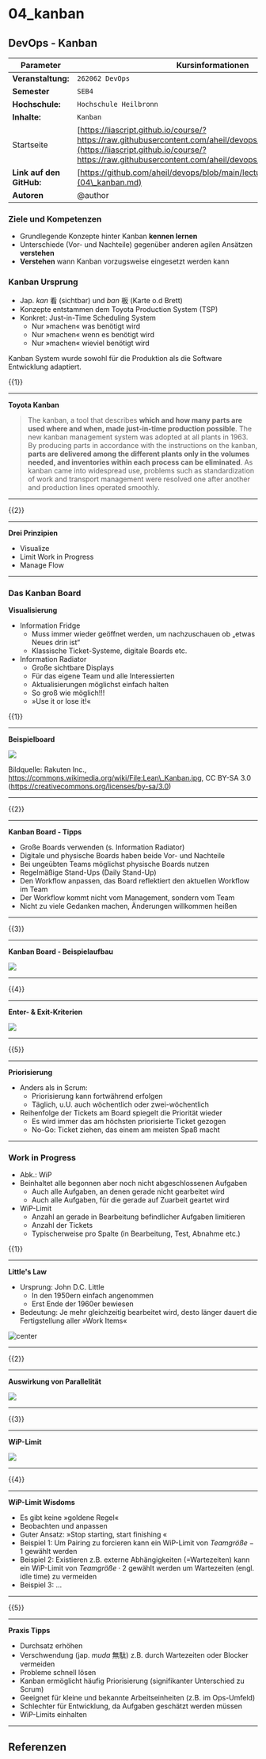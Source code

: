 # 04\_kanban

## DevOps - Kanban

| Parameter                | Kursinformationen                                                                                                                                                                                              |
| ------------------------ | -------------------------------------------------------------------------------------------------------------------------------------------------------------------------------------------------------------- |
| **Veranstaltung:**       | `262062 DevOps`                                                                                                                                                                                                |
| **Semester**             | `SEB4`                                                                                                                                                                                                         |
| **Hochschule:**          | `Hochschule Heilbronn`                                                                                                                                                                                         |
| **Inhalte:**             | `Kanban`                                                                                                                                                                                                       |
| Startseite               | [https://liascript.github.io/course/?https://raw.githubusercontent.com/aheil/devops/master/README.md#1](https://liascript.github.io/course/?https://raw.githubusercontent.com/aheil/devops/master/README.md#1) |
| **Link auf den GitHub:** | [https://github.com/aheil/devops/blob/main/lectures/04\_kanban.md](04\_kanban.md)                                                                                                                              |
| **Autoren**              | @author                                                                                                                                                                                                        |

### Ziele und Kompetenzen

* Grundlegende Konzepte hinter Kanban **kennen lernen**
* Unterschiede (Vor- und Nachteile) gegenüber anderen agilen Ansätzen **verstehen**
* **Verstehen** wann Kanban vorzugsweise eingesetzt werden kann

### Kanban Ursprung

* Jap. _kan_ 看 (sichtbar) und _ban_  板 (Karte o.d Brett)
* Konzepte entstammen dem Toyota Production System (TSP)
* Konkret: Just-in-Time Scheduling System
  * Nur »machen« was benötigt wird
  * Nur »machen« wenn es benötigt wird
  * Nur »machen« wieviel benötigt wird

Kanban System wurde sowohl für die Produktion als die Software Entwicklung adaptiert.

\{{1\}}

***

**Toyota Kanban**

> The kanban, a tool that describes **which and how many parts are used where and when, made just-in-time production possible**. The new kanban management system was adopted at all plants in 1963. By producing parts in accordance with the instructions on the kanban, **parts are delivered among the different plants only in the volumes needed, and inventories within each process can be eliminated**. As kanban came into widespread use, problems such as standardization of work and transport management were resolved one after another and production lines operated smoothly.

***

\{{2\}}

***

**Drei Prinzipien**

* Visualize
* Limit Work in Progress
* Manage Flow

***

### Das Kanban Board

**Visualisierung**

* Information Fridge
  * Muss immer wieder geöffnet werden, um nachzuschauen ob „etwas Neues drin ist“
  * Klassische Ticket-Systeme, digitale Boards etc.
* Information Radiator
  * Große sichtbare Displays
  * Für das eigene Team und alle Interessierten
  * Aktualisierungen möglichst einfach halten
  * So groß wie möglich!!!
  * »Use it or lose it!«

\{{1\}}

***

**Beispielboard**

![](../img/devops.04.board.jpg)

Bildquelle: Rakuten Inc., https://commons.wikimedia.org/wiki/File:Lean\_Kanban.jpg, CC BY-SA 3.0 (https://creativecommons.org/licenses/by-sa/3.0)

***

\{{2\}}

***

**Kanban Board - Tipps**

* Große Boards verwenden (s. Information Radiator)
* Digitale und physische Boards haben beide Vor- und Nachteile
* Bei ungeübten Teams möglichst physische Boards nutzen
* Regelmäßige Stand-Ups (Daily Stand-Up)
* Den Workflow anpassen, das Board reflektiert den aktuellen Workflow im Team
* Der Workflow kommt nicht vom Management, sondern vom Team
* Nicht zu viele Gedanken machen, Änderungen willkommen heißen

***

\{{3\}}

***

**Kanban Board - Beispielaufbau**

![](../img/devops.04.board\_aufbau.png)

***

\{{4\}}

***

**Enter- & Exit-Kriterien**

![](../img/devops.04.enter\_exit\_criteria.png)

***

\{{5\}}

***

**Priorisierung**

* Anders als in Scrum:
  * Priorisierung kann fortwährend erfolgen
  * Täglich, u.U. auch wöchentlich oder zwei-wöchentlich
* Reihenfolge der Tickets am Board spiegelt die Priorität wieder
  * Es wird immer das am höchsten priorisierte Ticket gezogen
  * No-Go: Ticket ziehen, das einem am meisten Spaß macht

***

### Work in Progress

* Abk.: WiP
* Beinhaltet alle begonnen aber noch nicht abgeschlossenen Aufgaben
  * Auch alle Aufgaben, an denen gerade nicht gearbeitet wird
  * Auch alle Aufgaben, für die gerade auf Zuarbeit geartet wird
* WiP-Limit
  * Anzahl an gerade in Bearbeitung befindlicher Aufgaben limitieren
  * Anzahl der Tickets
  * Typischerweise pro Spalte (in Bearbeitung, Test, Abnahme etc.)

\{{1\}}

***

**Little's Law**

* Ursprung: John D.C. Little
  * In den 1950ern einfach angenommen
  * Erst Ende der 1960er bewiesen
* Bedeutung: Je mehr gleichzeitig bearbeitet wird, desto länger dauert die Fertigstellung aller »Work Items«

![center](../img/devops.04.littleslaw.png)

***

\{{2\}}

***

**Auswirkung von Parallelität**

![](../img/devops.04.parallelitaet.png)

***

\{{3\}}

***

**WiP-Limit**

![](../img/devops.04.sequentiel.png)

***

\{{4\}}

***

**WiP-Limit Wisdoms**

* Es gibt keine »goldene Regel«
* Beobachten und anpassen
* Guter Ansatz: »Stop starting, start finishing «
* Beispiel 1: Um Pairing zu forcieren kann ein WiP-Limit von $Teamgröße -1$ gewählt werden
* Beispiel 2: Existieren z.B. externe Abhängigkeiten (=Wartezeiten) kann ein WiP-Limit von $Teamgröße \cdot 2$ gewählt werden um Wartezeiten (engl. idle time) zu vermeiden
* Beispiel 3: …

***

\{{5\}}

***

**Praxis Tipps**

* Durchsatz erhöhen
* Verschwendung (jap. _muda_ 無駄) z.B. durch Wartezeiten oder Blocker vermeiden
* Probleme schnell lösen
* Kanban ermöglicht häufig Priorisierung (signifikanter Unterschied zu Scrum)
* Geeignet für kleine und bekannte Arbeitseinheiten (z.B. im Ops-Umfeld)
* Schlechter für Entwicklung, da Aufgaben geschätzt werden müssen
* WiP-Limits einhalten

***

## Referenzen
